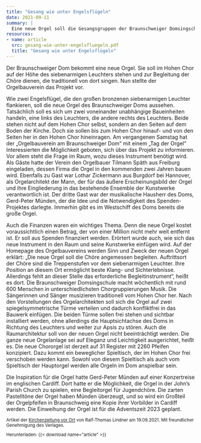 ```yaml
---
title: "Gesang wie unter Engelsflügeln"
date: 2021-09-11
summary: |
  Eine neue Orgel soll die Gesangsgruppen der Braunschweiger Domsingschule künftig begleiten.
resources:
- name: article
  src: gesang-wie-unter-engelsfluegeln.pdf
  title: "Gesang wie unter Engelsflügeln"
---
```


Der Braunschweiger Dom bekommt eine neue Orgel. Sie soll im Hohen Chor auf der Höhe des siebenarmigen Leuchters stehen 
und zur Begleitung der Chöre dienen, die traditionell von dort singen. Nun stellte der Orgelbauverein das Projekt vor.

Wie zwei Engelsflügel, die den großen bronzenen siebenarmigen Leuchter flankieren, soll die neue Orgel des 
Braunschweiger Doms aussehen. Tatsächlich soll es sich um zwei voneinander unabhängige Baueinheiten handeln, eine
links des Leuchters, die andere rechts des Leuchters. Beide stehen nicht auf dem Hohen Chor selbst, sondern an den 
Seiten auf dem Boden der Kirche. Doch sie sollen bis zum Hohen Chor hinauf- und von den Seiten her in den Hohen Chor 
hineinragen. Am vergangenen Samstag hat der „Orgelbauverein am Braunschweiger Dom“ mit einem „Tag der Orgel“ 
Interessierten die Möglichkeit geboten, sich über das Projekt zu informieren. Vor allem steht die Frage im Raum, wozu 
dieses Instrument benötigt wird. Als Gäste hatte der Verein den Orgelbauer Tilmann Späth aus Freiburg eingeladen, dessen 
Firma die Orgel in den kommenden zwei Jahren bauen wird. Ebenfalls zu Gast war Lothar Zickermann aus Burgdorf bei 
Hannover, als Orgelarchitekt der Mann, der für das äußere Erscheinungsbild der Orgel und ihre Eingliederung in das 
bestehende Ensemble der Kunstwerke verantwortlich ist. Der dritte Gast war der musikalische Hausherr des Doms, 
Gerd-Peter Münden, der die Idee und die Notwendigkeit des Spenden-Projektes darlegte. Immerhin gibt es im Westschiff des
Doms bereits die große Orgel.

Auch die Finanzen waren ein wichtiges Thema. Denn die neue Orgel kostet voraussichtlich 
einen Betrag, der von einer Million nicht mehr weit entfernt ist. Er soll aus Spenden finanziert werden. Erörtert wurde
auch, wie sich das neue Instrument in den Raum und seine Kunstwerke einfügen wird. Auf der Homepage des Orgelbauvereins 
werden Sinn und Zweck der neuen Orgel erklärt: „Die neue Orgel soll die Chöre angemessen begleiten. Auftrittsort der 
Chöre sind die Treppenstufen vor dem siebenarmigen Leuchter. Ihre Position an diesem Ort ermöglicht beste Klang- und
Sichterlebnisse. Allerdings fehlt an dieser Stelle das erforderliche Begleitinstrument“, heißt es dort. Die 
Braunschweiger Domsingschule macht wöchentlich mit rund 600 Menschen in unterschiedlichsten Chorgruppierungen Musik. Die
Sängerinnen und Sänger musizieren traditionell vom Hohen Chor her. Nach den Vorstellungen des Orgelarchitekten soll sich
die Orgel auf zwei spiegelsymmetrische Türme verteilen und dadurch konfliktfrei in das Bauwerk einfügen. Die beiden 
Türme sollen frei stehen und sichtbar installiert werden, ohne allerdings die Hauptsichtachse des Doms in Richtung des
Leuchters und weiter zur Apsis zu stören. Auch die Raumarchitektur soll von der neuen Orgel nicht beeinträchtigt werden.
Die ganze neue Orgelanlage sei auf Eleganz und Leichtigkeit ausgerichtet, heißt es. Die neue Chororgel ist derzeit auf
31 Register mit 2260 Pfeifen konzipiert. Dazu kommt ein beweglicher Spieltisch, der im Hohen Chor frei verschoben werden
kann. Sowohl von diesem Spieltisch als auch vom Spieltisch der Hauptorgel werden alle Orgeln im Dom anspielbar sein.

Die Inspiration für die Orgel hatte Gerd-Peter Münden auf einer Konzertreise im englischen Cardiff. Dort hatte er die 
Möglichkeit, die Orgel in der John’s Parish Church zu spielen, eine Begleitorgel für Jugendchöre. Die zarten Pastelltöne
der Orgel haben Münden überzeugt, und so wird ein Großteil der Orgelpfeifen in Braunschweig eine Kopie ihrer Vorbilder
in Cardiff werden. Die Einweihung der Orgel ist für die Adventszeit 2023 geplant.

<small>

Artikel der [Kirchenzeitung vor Ort](https://evangelische-zeitung.de/) von Ralf-Thomas Lindner am 19.09.2021.
Mit freundlicher Genehmigung des Verlages.

Herunterladen: {{< download name="article" >}}

</small>
